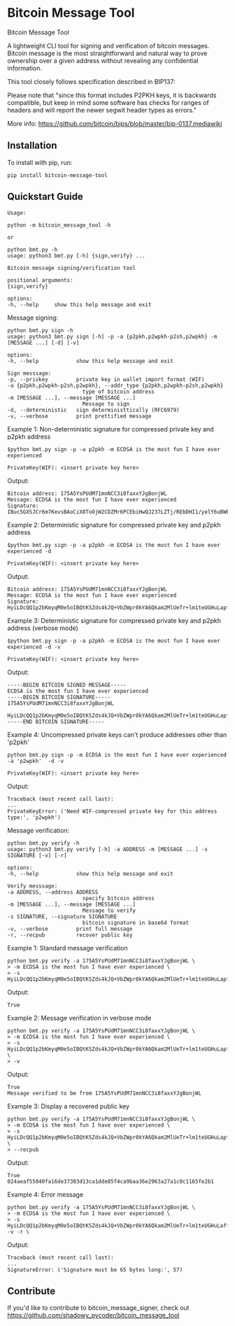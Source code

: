Bitcoin Message Tool
======

Bitcoin Message Tool

A lightweight CLI tool for signing and verification of bitcoin messages.
Bitcoin message is the most straightforward and natural way to prove ownership over
a given address without revealing any confidential information.

This tool closely follows specification described in BIP137:

Please note that "since this format includes P2PKH keys, it is backwards compatible, 
but keep in mind some software has checks for ranges of headers and will report the newer 
segwit header types as errors."

More info: https://github.com/bitcoin/bips/blob/master/bip-0137.mediawiki

Installation
------------

To install with pip, run:

    pip install bitcoin-message-tool

Quickstart Guide
----------------

    Usage:

    python -m bitcoin_message_tool -h

    or

    python bmt.py -h
    usage: python3 bmt.py [-h] {sign,verify} ...

    Bitcoin message signing/verification tool

    positional arguments:
    {sign,verify}

    options:
    -h, --help     show this help message and exit

Message signing:

    python bmt.py sign -h
    usage: python3 bmt.py sign [-h] -p -a {p2pkh,p2wpkh-p2sh,p2wpkh} -m [MESSAGE ...] [-d] [-v]

    options:
    -h, --help            show this help message and exit

    Sign messsage:
    -p, --privkey         private key in wallet import format (WIF)
    -a {p2pkh,p2wpkh-p2sh,p2wpkh}, --addr_type {p2pkh,p2wpkh-p2sh,p2wpkh}
                            type of bitcoin address
    -m [MESSAGE ...], --message [MESSAGE ...]
                            Message to sign
    -d, --deterministic   sign deterministtically (RFC6979)
    -v, --verbose         print prettified message

Example 1:
Non-deterministic signature for compressed private key and p2pkh address

    $python bmt.py sign -p -a p2pkh -m ECDSA is the most fun I have ever experienced

    PrivateKey(WIF): <insert private key here>

Output:

    Bitcoin address: 175A5YsPUdM71mnNCC3i8faxxYJgBonjWL
    Message: ECDSA is the most fun I have ever experienced
    Signature: IBuc5GXSJCr6m7KevsBAoCiX8ToOjW2CDZMr6PCEbiHwQJ237LZTj/REbDHI1/yelY6uBWEWXiOWoGnajlgvO/A=

Example 2:
Deterministic signature for compressed private key and p2pkh address

    $python bmt.py sign -p -a p2pkh -m ECDSA is the most fun I have ever experienced -d

    PrivateKey(WIF): <insert private key here>

Output:

    Bitcoin address: 175A5YsPUdM71mnNCC3i8faxxYJgBonjWL
    Message: ECDSA is the most fun I have ever experienced
    Signature: HyiLDcQQ1p2bKmyqM0e5oIBQtKSZds4kJQ+VbZWpr0kYA6Qkam2MlUeTr+lm1teUGHuLapfa43JjyrRqdSA0pxs=

Example 3:
Deterministic signature for compressed private key and p2pkh address (verbose mode)

    $python bmt.py sign -p -a p2pkh -m ECDSA is the most fun I have ever experienced -d -v

    PrivateKey(WIF): <insert private key here>

Output:

    -----BEGIN BITCOIN SIGNED MESSAGE-----
    ECDSA is the most fun I have ever experienced
    -----BEGIN BITCOIN SIGNATURE-----
    175A5YsPUdM71mnNCC3i8faxxYJgBonjWL

    HyiLDcQQ1p2bKmyqM0e5oIBQtKSZds4kJQ+VbZWpr0kYA6Qkam2MlUeTr+lm1teUGHuLapfa43JjyrRqdSA0pxs=
    -----END BITCOIN SIGNATURE-----

Example 4:
Uncompressed private keys can't produce addresses other than 'p2pkh'

    python bmt.py sign -p -m ECDSA is the most fun I have ever experienced -a 'p2wpkh'  -d -v

    PrivateKey(WIF): <insert private key here>

Output:

    Traceback (most recent call last):
    ...
    PrivateKeyError: ('Need WIF-compressed private key for this address type:', 'p2wpkh')

Message verification:

    python bmt.py verify -h
    usage: python3 bmt.py verify [-h] -a ADDRESS -m [MESSAGE ...] -s SIGNATURE [-v] [-r]

    options:
    -h, --help            show this help message and exit

    Verify messsage:
    -a ADDRESS, --address ADDRESS
                            specify bitcoin address
    -m [MESSAGE ...], --message [MESSAGE ...]
                            Message to verify
    -s SIGNATURE, --signature SIGNATURE
                            bitcoin signature in base64 format
    -v, --verbose         print full message
    -r, --recpub          recover public key

Example 1:
Standard message verification

    python bmt.py verify -a 175A5YsPUdM71mnNCC3i8faxxYJgBonjWL \
    > -m ECDSA is the most fun I have ever experienced \
    > -s HyiLDcQQ1p2bKmyqM0e5oIBQtKSZds4kJQ+VbZWpr0kYA6Qkam2MlUeTr+lm1teUGHuLapfa43JjyrRqdSA0pxs=

Output:

    True

Example 2:
Message verification in verbose mode

    python bmt.py verify -a 175A5YsPUdM71mnNCC3i8faxxYJgBonjWL \
    > -m ECDSA is the most fun I have ever experienced \
    > -s HyiLDcQQ1p2bKmyqM0e5oIBQtKSZds4kJQ+VbZWpr0kYA6Qkam2MlUeTr+lm1teUGHuLapfa43JjyrRqdSA0pxs= \
    > -v

Output:

    True
    Message verified to be from 175A5YsPUdM71mnNCC3i8faxxYJgBonjWL

Example 3:
Display a recovered public key

    python bmt.py verify -a 175A5YsPUdM71mnNCC3i8faxxYJgBonjWL \
    > -m ECDSA is the most fun I have ever experienced \
    > -s HyiLDcQQ1p2bKmyqM0e5oIBQtKSZds4kJQ+VbZWpr0kYA6Qkam2MlUeTr+lm1teUGHuLapfa43JjyrRqdSA0pxs= \
    > --recpub

Output:

    True
    024aeaf55040fa16de37303d13ca1dde85f4ca9baa36e2963a27a1c0c1165fe2b1

Example 4:
Error message

    python bmt.py verify -a 175A5YsPUdM71mnNCC3i8faxxYJgBonjWL \
    > -m ECDSA is the most fun I have ever experienced \
    > -s HyiLDcQQ1p2bKmyqM0e5oIBQtKSZds4kJQ+VbZWpr0kYA6Qkam2MlUeTr+lm1teUGHuLaffa43Jj= -v -r \

Output:

    Traceback (most recent call last):
    ...
    SignatureError: ('Signature must be 65 bytes long:', 57)

Contribute
----------

If you'd like to contribute to bitcoin_message_signer, check out https://github.com/shadowy_pycoder/bitcoin_message_tool
